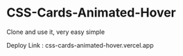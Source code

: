 # CSS-Cards-Animated-Hover

Clone and use it, very easy simple

Deploy Link : css-cards-animated-hover.vercel.app

